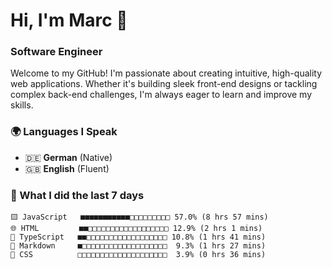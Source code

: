 # Hi, I'm Marc 👋 
### Software Engineer

Welcome to my GitHub! I'm passionate about creating intuitive, high-quality web applications. Whether it's building sleek front-end designs or tackling complex back-end challenges, I'm always eager to learn and improve my skills.  

### 🌍 Languages I Speak  
- 🇩🇪 **German** (Native)  
- 🇬🇧 **English** (Fluent)

### 🤯 What I did the last 7 days

```
🟨 JavaScript   ■■■■■■■■■■■□□□□□□□□□ 57.0% (8 hrs 57 mins)
🌐 HTML         ■■□□□□□□□□□□□□□□□□□□ 12.9% (2 hrs 1 mins)
🔷 TypeScript   ■■□□□□□□□□□□□□□□□□□□ 10.8% (1 hrs 41 mins)
📝 Markdown     ■□□□□□□□□□□□□□□□□□□□  9.3% (1 hrs 27 mins)
🎨 CSS          □□□□□□□□□□□□□□□□□□□□  3.9% (0 hrs 36 mins)
```